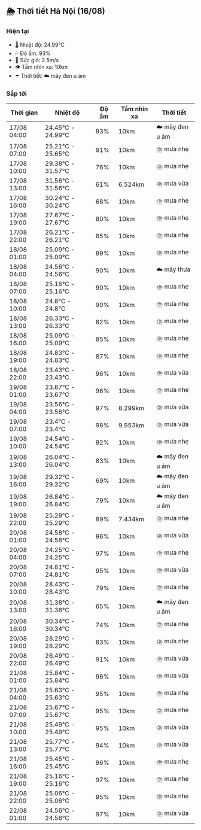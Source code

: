 ## 🌦️ Thời tiết Hà Nội (16/08)

### Hiện tại

- 🌡️ Nhiệt độ: 24.99℃
- 💦 Độ ẩm: 93%
- 💨 Sức gió: 2.5m/s
- 👁️ Tầm nhìn xa: 10km
- ☂️ Thời tiết: ☁️ mây đen u ám

### Sắp tới

| Thời gian | Nhiệt độ | Độ ẩm | Tầm nhìn xa | Thời tiết |
| --- | --- | --- | --- | --- |
| 17/08 04:00 | 24.45℃ - 24.99℃ | 93% | 10km | ☁️ mây đen u ám |
| 17/08 07:00 | 25.21℃ - 25.65℃ | 91% | 10km | ⛈️ mưa nhẹ |
| 17/08 10:00 | 29.38℃ - 31.57℃ | 76% | 10km | ⛈️ mưa nhẹ |
| 17/08 13:00 | 31.56℃ - 31.56℃ | 61% | 6.524km | ⛈️ mưa vừa |
| 17/08 16:00 | 30.24℃ - 30.24℃ | 68% | 10km | ⛈️ mưa nhẹ |
| 17/08 19:00 | 27.67℃ - 27.67℃ | 80% | 10km | ⛈️ mưa nhẹ |
| 17/08 22:00 | 26.21℃ - 26.21℃ | 85% | 10km | ⛈️ mưa nhẹ |
| 18/08 01:00 | 25.09℃ - 25.09℃ | 89% | 10km | ⛈️ mưa nhẹ |
| 18/08 04:00 | 24.56℃ - 24.56℃ | 90% | 10km | ☁️ mây thưa |
| 18/08 07:00 | 25.16℃ - 25.16℃ | 90% | 10km | ⛈️ mưa nhẹ |
| 18/08 10:00 | 24.8℃ - 24.8℃ | 90% | 10km | ⛈️ mưa nhẹ |
| 18/08 13:00 | 26.33℃ - 26.33℃ | 82% | 10km | ⛈️ mưa nhẹ |
| 18/08 16:00 | 25.09℃ - 25.09℃ | 85% | 10km | ⛈️ mưa nhẹ |
| 18/08 19:00 | 24.83℃ - 24.83℃ | 87% | 10km | ⛈️ mưa nhẹ |
| 18/08 22:00 | 23.43℃ - 23.43℃ | 96% | 10km | ⛈️ mưa vừa |
| 19/08 01:00 | 23.67℃ - 23.67℃ | 96% | 10km | ⛈️ mưa nhẹ |
| 19/08 04:00 | 23.56℃ - 23.56℃ | 97% | 8.299km | ⛈️ mưa vừa |
| 19/08 07:00 | 23.4℃ - 23.4℃ | 98% | 9.953km | ⛈️ mưa vừa |
| 19/08 10:00 | 24.54℃ - 24.54℃ | 92% | 10km | ⛈️ mưa nhẹ |
| 19/08 13:00 | 26.04℃ - 26.04℃ | 83% | 10km | ☁️ mây đen u ám |
| 19/08 16:00 | 29.32℃ - 29.32℃ | 69% | 10km | ☁️ mây đen u ám |
| 19/08 19:00 | 26.84℃ - 26.84℃ | 79% | 10km | ☁️ mây đen u ám |
| 19/08 22:00 | 25.29℃ - 25.29℃ | 89% | 7.434km | ⛈️ mưa nhẹ |
| 20/08 01:00 | 24.58℃ - 24.58℃ | 96% | 10km | ⛈️ mưa vừa |
| 20/08 04:00 | 24.25℃ - 24.25℃ | 97% | 10km | ⛈️ mưa nhẹ |
| 20/08 07:00 | 24.81℃ - 24.81℃ | 95% | 10km | ⛈️ mưa vừa |
| 20/08 10:00 | 28.43℃ - 28.43℃ | 79% | 10km | ⛈️ mưa nhẹ |
| 20/08 13:00 | 31.38℃ - 31.38℃ | 65% | 10km | ☁️ mây đen u ám |
| 20/08 16:00 | 30.34℃ - 30.34℃ | 74% | 10km | ⛈️ mưa nhẹ |
| 20/08 19:00 | 28.29℃ - 28.29℃ | 83% | 10km | ⛈️ mưa nhẹ |
| 20/08 22:00 | 26.49℃ - 26.49℃ | 91% | 10km | ⛈️ mưa vừa |
| 21/08 01:00 | 25.84℃ - 25.84℃ | 96% | 10km | ⛈️ mưa vừa |
| 21/08 04:00 | 25.63℃ - 25.63℃ | 95% | 10km | ⛈️ mưa nhẹ |
| 21/08 07:00 | 25.67℃ - 25.67℃ | 95% | 10km | ⛈️ mưa nhẹ |
| 21/08 10:00 | 25.49℃ - 25.49℃ | 95% | 10km | ⛈️ mưa vừa |
| 21/08 13:00 | 25.77℃ - 25.77℃ | 94% | 10km | ⛈️ mưa vừa |
| 21/08 16:00 | 25.45℃ - 25.45℃ | 96% | 10km | ⛈️ mưa nhẹ |
| 21/08 19:00 | 25.16℃ - 25.16℃ | 97% | 10km | ⛈️ mưa nhẹ |
| 21/08 22:00 | 25.06℃ - 25.06℃ | 95% | 10km | ⛈️ mưa nhẹ |
| 22/08 01:00 | 24.56℃ - 24.56℃ | 97% | 10km | ⛈️ mưa vừa |
